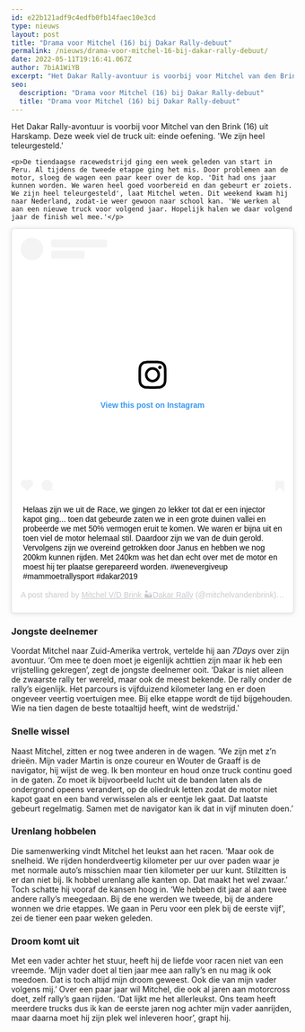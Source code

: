 ```yaml
---
id: e22b121adf9c4edfb0fb14faec10e3cd
type: nieuws
layout: post
title: "Drama voor Mitchel (16) bij Dakar Rally-debuut"
permalink: /nieuws/drama-voor-mitchel-16-bij-dakar-rally-debuut/
date: 2022-05-11T19:16:41.067Z
author: 7biA1WiYB
excerpt: "Het Dakar Rally-avontuur is voorbij voor Mitchel van den Brink (16) uit Harskamp. Deze week viel de truck uit: einde oefening. 'We zijn heel teleurgesteld.'  "
seo:
  description: "Drama voor Mitchel (16) bij Dakar Rally-debuut"
  title: "Drama voor Mitchel (16) bij Dakar Rally-debuut"
---
```

Het Dakar Rally-avontuur is voorbij voor Mitchel van den Brink (16) uit Harskamp. Deze week viel de truck uit: einde oefening. 'We zijn heel teleurgesteld.'  

    <p>De tiendaagse racewedstrijd ging een week geleden van start in Peru. Al tijdens de tweede etappe ging het mis. Door problemen aan de motor, sloeg de wagen een paar keer over de kop. 'Dit had ons jaar kunnen worden. We waren heel goed voorbereid en dan gebeurt er zoiets. We zijn heel teleurgesteld', laat Mitchel weten. Dit weekend kwam hij naar Nederland, zodat-ie weer gewoon naar school kan. 'We werken al aan een nieuwe truck voor volgend jaar. Hopelijk halen we daar volgend jaar de finish wel mee.'</p>
<p><div class="media media-element-container media-default"><div id="file-535843" class="file file-image file-image-oembed">

        
  
  <div class="content">
    
<blockquote class="instagram-media" data-instgrm-captioned="" data-instgrm-permalink="https://www.instagram.com/p/BscYgFIBV__/?utm_source=ig_embed&amp;utm_campaign=loading" data-instgrm-version="12" style=" background:#FFF; border:0; border-radius:3px; box-shadow:0 0 1px 0 rgba(0,0,0,0.5),0 1px 10px 0 rgba(0,0,0,0.15); margin: 1px; max-width:640px; min-width:326px; padding:0; width:99.375%; width:-webkit-calc(100% - 2px); width:calc(100% - 2px);"><div style="padding:16px;"> <a href="https://www.instagram.com/p/BscYgFIBV__/?utm_source=ig_embed&amp;utm_campaign=loading" style=" background:#FFFFFF; line-height:0; padding:0 0; text-align:center; text-decoration:none; width:100%;" target="_blank"> <div style=" display: flex; flex-direction: row; align-items: center;"> <div style="background-color: #F4F4F4; border-radius: 50%; flex-grow: 0; height: 40px; margin-right: 14px; width: 40px;"></div> <div style="display: flex; flex-direction: column; flex-grow: 1; justify-content: center;"> <div style=" background-color: #F4F4F4; border-radius: 4px; flex-grow: 0; height: 14px; margin-bottom: 6px; width: 100px;"></div> <div style=" background-color: #F4F4F4; border-radius: 4px; flex-grow: 0; height: 14px; width: 60px;"></div></div></div><div style="padding: 19% 0;"></div> <div style="display:block; height:50px; margin:0 auto 12px; width:50px;"><svg width="50px" height="50px" viewbox="0 0 60 60" version="1.1" xmlns="https://www.w3.org/2000/svg" xmlns:xlink="https://www.w3.org/1999/xlink"><g stroke="none" stroke-width="1" fill="none" fill-rule="evenodd"><g transform="translate(-511.000000, -20.000000)" fill="#000000"><g><path d="M556.869,30.41 C554.814,30.41 553.148,32.076 553.148,34.131 C553.148,36.186 554.814,37.852 556.869,37.852 C558.924,37.852 560.59,36.186 560.59,34.131 C560.59,32.076 558.924,30.41 556.869,30.41 M541,60.657 C535.114,60.657 530.342,55.887 530.342,50 C530.342,44.114 535.114,39.342 541,39.342 C546.887,39.342 551.658,44.114 551.658,50 C551.658,55.887 546.887,60.657 541,60.657 M541,33.886 C532.1,33.886 524.886,41.1 524.886,50 C524.886,58.899 532.1,66.113 541,66.113 C549.9,66.113 557.115,58.899 557.115,50 C557.115,41.1 549.9,33.886 541,33.886 M565.378,62.101 C565.244,65.022 564.756,66.606 564.346,67.663 C563.803,69.06 563.154,70.057 562.106,71.106 C561.058,72.155 560.06,72.803 558.662,73.347 C557.607,73.757 556.021,74.244 553.102,74.378 C549.944,74.521 548.997,74.552 541,74.552 C533.003,74.552 532.056,74.521 528.898,74.378 C525.979,74.244 524.393,73.757 523.338,73.347 C521.94,72.803 520.942,72.155 519.894,71.106 C518.846,70.057 518.197,69.06 517.654,67.663 C517.244,66.606 516.755,65.022 516.623,62.101 C516.479,58.943 516.448,57.996 516.448,50 C516.448,42.003 516.479,41.056 516.623,37.899 C516.755,34.978 517.244,33.391 517.654,32.338 C518.197,30.938 518.846,29.942 519.894,28.894 C520.942,27.846 521.94,27.196 523.338,26.654 C524.393,26.244 525.979,25.756 528.898,25.623 C532.057,25.479 533.004,25.448 541,25.448 C548.997,25.448 549.943,25.479 553.102,25.623 C556.021,25.756 557.607,26.244 558.662,26.654 C560.06,27.196 561.058,27.846 562.106,28.894 C563.154,29.942 563.803,30.938 564.346,32.338 C564.756,33.391 565.244,34.978 565.378,37.899 C565.522,41.056 565.552,42.003 565.552,50 C565.552,57.996 565.522,58.943 565.378,62.101 M570.82,37.631 C570.674,34.438 570.167,32.258 569.425,30.349 C568.659,28.377 567.633,26.702 565.965,25.035 C564.297,23.368 562.623,22.342 560.652,21.575 C558.743,20.834 556.562,20.326 553.369,20.18 C550.169,20.033 549.148,20 541,20 C532.853,20 531.831,20.033 528.631,20.18 C525.438,20.326 523.257,20.834 521.349,21.575 C519.376,22.342 517.703,23.368 516.035,25.035 C514.368,26.702 513.342,28.377 512.574,30.349 C511.834,32.258 511.326,34.438 511.181,37.631 C511.035,40.831 511,41.851 511,50 C511,58.147 511.035,59.17 511.181,62.369 C511.326,65.562 511.834,67.743 512.574,69.651 C513.342,71.625 514.368,73.296 516.035,74.965 C517.703,76.634 519.376,77.658 521.349,78.425 C523.257,79.167 525.438,79.673 528.631,79.82 C531.831,79.965 532.853,80.001 541,80.001 C549.148,80.001 550.169,79.965 553.369,79.82 C556.562,79.673 558.743,79.167 560.652,78.425 C562.623,77.658 564.297,76.634 565.965,74.965 C567.633,73.296 568.659,71.625 569.425,69.651 C570.167,67.743 570.674,65.562 570.82,62.369 C570.966,59.17 571,58.147 571,50 C571,41.851 570.966,40.831 570.82,37.631"></path></g></g></g></svg></div><div style="padding-top: 8px;"> <div style=" color:#3897f0; font-family:Arial,sans-serif; font-size:14px; font-style:normal; font-weight:550; line-height:18px;"> View this post on Instagram</div></div><div style="padding: 12.5% 0;"></div> <div style="display: flex; flex-direction: row; margin-bottom: 14px; align-items: center;"><div> <div style="background-color: #F4F4F4; border-radius: 50%; height: 12.5px; width: 12.5px; transform: translateX(0px) translateY(7px);"></div> <div style="background-color: #F4F4F4; height: 12.5px; transform: rotate(-45deg) translateX(3px) translateY(1px); width: 12.5px; flex-grow: 0; margin-right: 14px; margin-left: 2px;"></div> <div style="background-color: #F4F4F4; border-radius: 50%; height: 12.5px; width: 12.5px; transform: translateX(9px) translateY(-18px);"></div></div><div style="margin-left: 8px;"> <div style=" background-color: #F4F4F4; border-radius: 50%; flex-grow: 0; height: 20px; width: 20px;"></div> <div style=" width: 0; height: 0; border-top: 2px solid transparent; border-left: 6px solid #f4f4f4; border-bottom: 2px solid transparent; transform: translateX(16px) translateY(-4px) rotate(30deg)"></div></div><div style="margin-left: auto;"> <div style=" width: 0px; border-top: 8px solid #F4F4F4; border-right: 8px solid transparent; transform: translateY(16px);"></div> <div style=" background-color: #F4F4F4; flex-grow: 0; height: 12px; width: 16px; transform: translateY(-4px);"></div> <div style=" width: 0; height: 0; border-top: 8px solid #F4F4F4; border-left: 8px solid transparent; transform: translateY(-4px) translateX(8px);"></div></div></div></a> <p style=" margin:8px 0 0 0; padding:0 4px;"> <a href="https://www.instagram.com/p/BscYgFIBV__/?utm_source=ig_embed&amp;utm_campaign=loading" style=" color:#000; font-family:Arial,sans-serif; font-size:14px; font-style:normal; font-weight:normal; line-height:17px; text-decoration:none; word-wrap:break-word;" target="_blank">Helaas zijn we uit de Race, we gingen zo lekker tot dat er een injector kapot ging... toen dat gebeurde zaten we in een grote duinen vallei en probeerde we met 50% vermogen eruit te komen. We waren er bijna uit en toen viel de motor helemaal stil. Daardoor zijn we van de duin gerold. Vervolgens zijn we overeind getrokken door Janus en hebben we nog 200km kunnen rijden. Met 240km was het dan echt over met de motor en moest hij ter plaatse gerepareerd worden. #wenevergiveup #mammoetrallysport #dakar2019</a></p> <p style=" color:#c9c8cd; font-family:Arial,sans-serif; font-size:14px; line-height:17px; margin-bottom:0; margin-top:8px; overflow:hidden; padding:8px 0 7px; text-align:center; text-overflow:ellipsis; white-space:nowrap;">A post shared by <a href="https://www.instagram.com/mitchelvandenbrink/?utm_source=ig_embed&amp;utm_campaign=loading" style=" color:#c9c8cd; font-family:Arial,sans-serif; font-size:14px; font-style:normal; font-weight:normal; line-height:17px;" target="_blank"> Mitchel V/D Brink 🏜Dakar Rally</a> (@mitchelvandenbrink) on <time style=" font-family:Arial,sans-serif; font-size:14px; line-height:17px;" datetime="2019-01-10T06:10:25+00:00">Jan 9, 2019 at 10:10pm PST</time></p></div></blockquote>
<script async="" src="//www.instagram.com/embed.js"></script>  </div>

  
</div>
</div>
<h3>Jongste deelnemer</h3>
<p>Voordat Mitchel naar Zuid-Amerika vertrok, vertelde hij aan <em>7Days </em>over zijn avontuur. ‘Om mee te doen moet je eigenlijk achttien zijn maar ik heb een vrijstelling gekregen’, zegt de jongste deelnemer ooit. ‘Dakar is niet alleen de zwaarste rally ter wereld, maar ook de meest bekende. De rally onder de rally’s eigenlijk. Het parcours is vijfduizend kilometer lang en er doen ongeveer veertig voertuigen mee. Bij elke etappe wordt de tijd bijgehouden. Wie na tien dagen de beste totaaltijd heeft, wint de wedstrijd.'</p>
<h3>Snelle wissel</h3>
<p>Naast Mitchel, zitten er nog twee anderen in de wagen. ‘We zijn met z’n drieën. Mijn vader Martin is onze coureur en Wouter de Graaff is de navigator, hij wijst de weg. Ik ben monteur en houd onze truck continu goed in de gaten. Zo moet ik bijvoorbeeld lucht uit de banden laten als de ondergrond opeens verandert, op de oliedruk letten zodat de motor niet kapot gaat en een band verwisselen als er eentje lek gaat. Dat laatste gebeurt regelmatig. Samen met de navigator kan ik dat in vijf minuten doen.’</p>
<h3>Urenlang hobbelen</h3>
<p>Die samenwerking vindt Mitchel het leukst aan het racen. ‘Maar ook de snelheid. We rijden honderdveertig kilometer per uur over paden waar je met normale auto’s misschien maar tien kilometer per uur kunt. Stilzitten is er dan niet bij. Ik hobbel urenlang alle kanten op. Dat maakt het wel zwaar.’ Toch schatte hij vooraf de kansen hoog in. ‘We hebben dit jaar al aan twee andere rally’s meegedaan. Bij de ene werden we tweede, bij de andere wonnen we drie etappes. We gaan in Peru voor een plek bij de eerste vijf', zei de tiener een paar weken geleden.</p>
<h3>Droom komt uit</h3>
<p>Met een vader achter het stuur, heeft hij de liefde voor racen niet van een vreemde. ‘Mijn vader doet al tien jaar mee aan rally’s en nu mag ik ook meedoen. Dat is toch altijd mijn droom geweest. Ook die van mijn vader volgens mij.’ Over een paar jaar wil Mitchel, die ook al jaren aan motorcross doet, zelf rally’s gaan rijden. ‘Dat lijkt me het allerleukst. Ons team heeft meerdere trucks dus ik kan de eerste jaren nog achter mijn vader aanrijden, maar daarna moet hij zijn plek wel inleveren hoor’, grapt hij.</p>  
